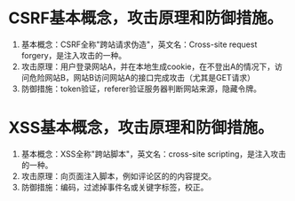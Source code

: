 # CSRF基本概念，攻击原理和防御措施。

1. 基本概念：CSRF全称"跨站请求伪造"，英文名：Cross-site request forgery，是注入攻击的一种。
2. 攻击原理：用户登录网站A，并在本地生成cookie，在不登出A的情况下，访问危险网站B，网站B访问网站A的接口完成攻击（尤其是GET请求）
3. 防御措施：token验证，referer验证服务器判断网站来源，隐藏令牌。

# XSS基本概念，攻击原理和防御措施。

1. 基本概念：XSS全称"跨站脚本"，英文名：cross-site scripting，是注入攻击的一种。
2. 攻击原理：向页面注入脚本，例如评论区的的内容提交。
3. 防御措施：编码，过滤掉事件名或关键字标签，校正。
